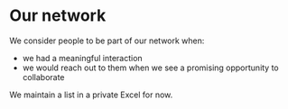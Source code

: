 # Our network

We consider people to be part of our network when:

* we had a meaningful interaction
* we would reach out to them when we see a promising opportunity to collaborate

We maintain a list in a private Excel for now.
